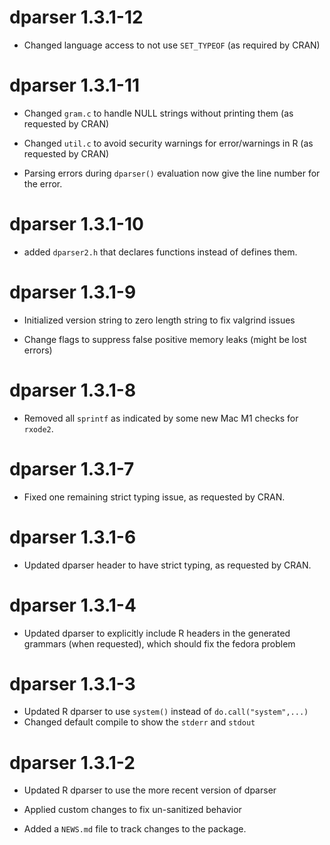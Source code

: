 # dparser 1.3.1-12

- Changed language access to not use `SET_TYPEOF` (as required by CRAN)

# dparser 1.3.1-11

- Changed `gram.c` to handle NULL strings without printing them (as requested by CRAN)

- Changed `util.c` to avoid security warnings for error/warnings in R (as requested by CRAN)

- Parsing errors during `dparser()` evaluation now give the line number for the error.

# dparser 1.3.1-10

* added `dparser2.h` that declares functions instead of defines them.

# dparser 1.3.1-9

* Initialized version string to zero length string to fix valgrind issues

* Change flags to suppress false positive memory leaks (might be lost errors)

# dparser 1.3.1-8

* Removed all `sprintf` as indicated by some new Mac M1 checks for `rxode2`.

# dparser 1.3.1-7

* Fixed one remaining strict typing issue, as requested by CRAN.

# dparser 1.3.1-6

* Updated dparser header to have strict typing, as requested by CRAN.

# dparser 1.3.1-4

* Updated dparser to explicitly include R headers in the generated
  grammars (when requested), which should fix the fedora problem

# dparser 1.3.1-3

* Updated R dparser to use `system()` instead of `do.call("system",...)`
* Changed default compile to show the `stderr` and `stdout`

# dparser 1.3.1-2

* Updated R dparser to use the more recent version of dparser

* Applied custom changes to fix un-sanitized behavior

* Added a `NEWS.md` file to track changes to the package.
